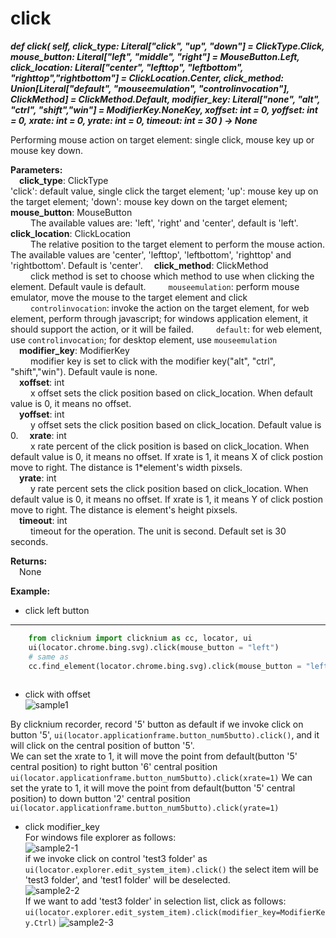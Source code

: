 # click <!-- {docsify-ignore-all} -->
***def click(
        self,
        click_type: Literal["click", "up", "down"] = ClickType.Click,
        mouse_button: Literal["left", "middle", "right"] = MouseButton.Left,
        click_location: Literal["center", "lefttop", "leftbottom", "righttop","rightbottom"] = ClickLocation.Center,
        click_method: Union[Literal["default", "mouseemulation", "controlinvocation"], ClickMethod] = ClickMethod.Default,
        modifier_key: Literal["none", "alt", "ctrl", "shift","win"]  = ModifierKey.NoneKey,
        xoffset: int = 0,
        yoffset: int = 0,
        xrate: int = 0,
        yrate: int = 0,
        timeout: int = 30
    ) -> None***  

Performing mouse action on target element: single click, mouse key up or mouse key down.  

**Parameters:**  
    &emsp;**click_type**: ClickType   
        'click': default value, single click the target element; 'up': mouse key up on the target element; 'down': mouse key down on the target element; 
    &emsp;**mouse_button**: MouseButton  
        &emsp;&emsp; The available values are: 'left', 'right' and 'center', default is 'left'. 
    &emsp;**click_location**: ClickLocation  
        &emsp;&emsp; The relative position to the target element to perform the mouse action. The available values are 'center', 'lefttop', 'leftbottom', 'righttop' and 'rightbottom'. Default is 'center'.
    &emsp;**click_method**: ClickMethod  
        &emsp;&emsp; click method is set to choose which method to use when clicking the element. Default vaule is default. 
        &emsp;&emsp; `mouseemulation`: perform mouse emulator, move the mouse to the target element and click  
        &emsp;&emsp; `controlinvocation`: invoke the action on the target element, for web element, perform through javascript; for windows application element, it should support the action, or it will be failed. 
        &emsp;&emsp; `default`: for web element, use `controlinvocation`; for desktop element, use `mouseemulation`  
    &emsp;**modifier_key**: ModifierKey  
        &emsp;&emsp; modifier key is set to click with the modifier key("alt", "ctrl", "shift","win"). Default vaule is none.    
    &emsp;**xoffset**: int   
        &emsp;&emsp; x offset sets the click position based on click_location. When default value is 0, it means no offset.  
    &emsp;**yoffset**: int  
        &emsp;&emsp; y offset sets the click position based on click_location. Default value is 0. 
    &emsp;**xrate**: int  
        &emsp;&emsp; x rate percent of the click position is based on click_location. When default value is 0, it means no offset. If xrate is 1, it means X of click postion move to right. The distance is 1*element's width pixsels.  
    &emsp;**yrate**: int  
        &emsp;&emsp; y rate percent sets the click position based on click_location. When default value is 0, it means no offset. If xrate is 1, it means Y of click postion move to right. The distance is element's height pixsels.   
    &emsp;**timeout**: int  
        &emsp;&emsp; timeout for the operation. The unit is second. Default set is 30 seconds. 

**Returns:**  
    &emsp;None

**Example:**

- click left button
***
```python
    from clicknium import clicknium as cc, locator, ui
    ui(locator.chrome.bing.svg).click(mouse_button = "left")
    # same as
    cc.find_element(locator.chrome.bing.svg).click(mouse_button = "left")
    
```

- click with offset  
![sample1](../../../img/click_sample1.png)

By clicknium recorder, record '5' button as
default if we invoke click on button '5', `ui(locator.applicationframe.button_num5butto).click()`, and it will click on the central position of button '5'.  
We can set the xrate to 1, it will move the point from default(button '5' central position) to right button '6' central position
`ui(locator.applicationframe.button_num5butto).click(xrate=1)`
We can set the yrate to 1, it will move the point from default(button '5' central position) to down button '2' central position
`ui(locator.applicationframe.button_num5butto).click(yrate=1)`  

- click modifier_key  
For windows file explorer as follows:  
![sample2-1](../../../img/click_sample21.png)  
if we invoke click on control 'test3 folder' as  
`ui(locator.explorer.edit_system_item).click()`
the select item will be 'test3 folder', and 'test1 folder' will be deselected.  
![sample2-2](../../../img/click_sample22.png)  
If we want to add 'test3 folder' in selection list, click as follows:
`ui(locator.explorer.edit_system_item).click(modifier_key=ModifierKey.Ctrl)`
![sample2-3](../../../img/click_sample23.png) 